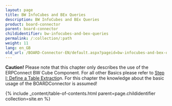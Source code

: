 ```yaml
---
layout: page
title: BW InfoCubes and BEx Queries
description: BW InfoCubes and BEx Queries
product: board-connector
parent: board-connector
childidentifier: bw-infocubes-and-bex-queries
permalink: /:collection/:path
weight: 11
lang: en_GB
old_url: /BOARD-Connector-EN/default.aspx?pageid=bw-infocubes-and-bex-queries
---
```


**Caution!** Please note that this chapter only describes the use of the ERPConnect BW Cube Component. For all other Basics please refer to [Step I: Define a Table Extractio](./getting-started-table/step1-define-table-extraction)n. For this chapter the knowledge about the basic usage of  the BOARDConnector is assumed! 

{% include _content/table-of-contents.html parent=page.childidentifier collection=site.en %}